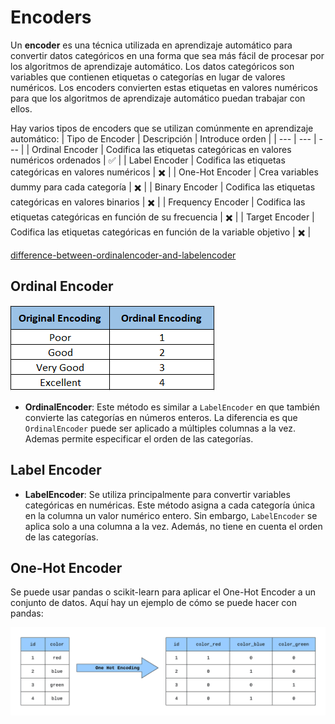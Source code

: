# Encoders
Un **encoder** es una técnica utilizada en aprendizaje automático para convertir datos categóricos en una forma que sea más fácil de procesar por los algoritmos de aprendizaje automático. Los datos categóricos son variables que contienen etiquetas o categorías en lugar de valores numéricos. Los encoders convierten estas etiquetas en valores numéricos para que los algoritmos de aprendizaje automático puedan trabajar con ellos.

Hay varios tipos de encoders que se utilizan comúnmente en aprendizaje automático:
| Tipo de Encoder | Descripción | Introduce orden |
| --- | --- | --- |
| Ordinal Encoder | Codifica las etiquetas categóricas en valores numéricos ordenados | ✅ |
| Label Encoder | Codifica las etiquetas categóricas en valores numéricos | ✖️ |
| One-Hot Encoder | Crea variables dummy para cada categoría | ✖️ |
| Binary Encoder | Codifica las etiquetas categóricas en valores binarios | ✖️ |
| Frequency Encoder | Codifica las etiquetas categóricas en función de su frecuencia | ✖️ |
| Target Encoder | Codifica las etiquetas categóricas en función de la variable objetivo | ✖️ |

[difference-between-ordinalencoder-and-labelencoder](https://www.geeksforgeeks.org/what-is-the-difference-between-ordinalencoder-and-labelencoder/)

## Ordinal Encoder
![alt text](images/Ordinal-Encoder.png)

- **OrdinalEncoder**: Este método es similar a `LabelEncoder` en que también convierte las categorías en números enteros. La diferencia es que `OrdinalEncoder` puede ser aplicado a múltiples columnas a la vez. Ademas permite especificar el orden de las categorías.

## Label Encoder
- **LabelEncoder**: Se utiliza principalmente para convertir variables categóricas en numéricas. Este método asigna a cada categoría única en la columna un valor numérico entero. Sin embargo, `LabelEncoder` se aplica solo a una columna a la vez. Además, no tiene en cuenta el orden de las categorías.


## One-Hot Encoder
Se puede usar pandas o scikit-learn para aplicar el One-Hot Encoder a un conjunto de datos. Aquí hay un ejemplo de cómo se puede hacer con pandas:

![alt text](images/One-Hot.png)

